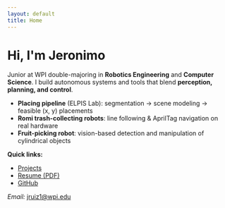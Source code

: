 ```yaml
---
layout: default
title: Home
---
```


# Hi, I'm Jeronimo
Junior at WPI double-majoring in **Robotics Engineering** and **Computer Science**. I build autonomous systems and tools that blend **perception, planning, and control**.

- **Placing pipeline** (ELPIS Lab): segmentation → scene modeling → feasible (x, y) placements
- **Romi trash-collecting robots**: line following & AprilTag navigation on real hardware
- **Fruit-picking robot**: vision-based detection and manipulation of cylindrical objects

**Quick links:**  
- [Projects](/projects)  
- [Resume (PDF)](/resume)  
- [GitHub](https://github.com/jeroruizfe)  

*Email:* jruiz1@wpi.edu
